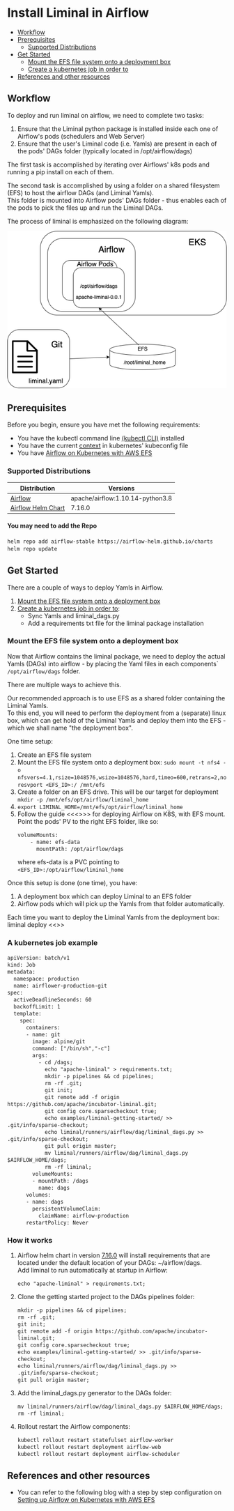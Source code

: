 <!--
Licensed to the Apache Software Foundation (ASF) under one
or more contributor license agreements.  See the NOTICE file
distributed with this work for additional information
regarding copyright ownership.  The ASF licenses this file
to you under the Apache License, Version 2.0 (the
"License"); you may not use this file except in compliance
with the License.  You may obtain a copy of the License at

  http://www.apache.org/licenses/LICENSE-2.0

Unless required bgit y applicable law or agreed to in writing,
software distributed under the License is distributed on an
"AS IS" BASIS, WITHOUT WARRANTIES OR CONDITIONS OF ANY
KIND, either express or implied.  See the License for the
specific language governing permissions and limitations
under the License.
-->

# Install Liminal in Airflow
* [Workflow](#workflow)
* [Prerequisites](#prerequisites)
   * [Supported Distributions](#supported-distributions)
* [Get Started](#Get-Started)
   * [Mount the EFS file system onto a deployment box](#Mount-the-EFS-file-system-onto-a-deployment-box)
   * [Create a kubernetes job in order to](#A-kubernetes-job-example)
* [References and other resources](#references-and-other-resources)

## Workflow
To deploy and run liminal on airflow, we need to complete two tasks:
1. Ensure that the Liminal python package is installed inside each one of Airflow's pods (schedulers and Web Server)
2. Ensure that the user's Liminal code (i.e. Yamls) are present in each of the pods' DAGs folder (typically located in /opt/airflow/dags)

The first task is accomplished by iterating over Airflows' k8s pods and running a pip install on each of them.

The second task is accomplished by using a folder on a shared filesystem (EFS) to host the airflow DAGs (and Liminal Yamls). \
This folder is mounted into Airflow pods' DAGs folder - thus enables each of the pods to pick the files up and run the Liminal DAGs.

The process of liminal is emphasized on the following diagram:

![](assets/liminal_deployment_diagram.png)

## Prerequisites
Before you begin, ensure you have met the following requirements: 
* You have the kubectl command line [(kubectl CLI)][homebrew-kubectl] installed
* You have the current [context][cluster-access-kubeconfig] in kubernetes' kubeconfig file
* You have [Airflow on Kubernetes with AWS EFS][airflowInstallation]

### Supported Distributions

|Distribution | Versions |
|-|-|
|[Airflow][airflowImage] | apache/airflow:1.10.14-python3.8 |
|[Airflow Helm Chart][airflowChart] | 7.16.0 |

#### You may need to add the Repo

```sh
helm repo add airflow-stable https://airflow-helm.github.io/charts
helm repo update
```

## Get Started
There are a couple of ways to deploy Yamls in Airflow.

1. [Mount the EFS file system onto a deployment box](#Mount-the-EFS-file-system-onto-a-deployment-box)
2. [Create a kubernetes job in order to](#A-kubernetes-job-example):
    * Sync Yamls and liminal_dags.py
    * Add a requirements txt file for the liminal package installation

### Mount the EFS file system onto a deployment box
Now that Airflow contains the liminal package, we need to deploy the actual Yamls (DAGs) into airflow - by placing the Yaml files in each components\` `/opt/airflow/dags` folder.

There are multiple ways to achieve this.

Our recommended approach is to use EFS as a shared folder containing the Liminal Yamls. \
To this end, you will need to perform the deployment from a (separate) linux box, which can get hold of the Liminal Yamls and deploy them into the EFS - which we shall name "the deployment box".

One time setup:

1. Create an EFS file system
2. Mount the EFS file system onto a deployment box:
```sudo mount -t nfs4 -o nfsvers=4.1,rsize=1048576,wsize=1048576,hard,timeo=600,retrans=2,noresvport <EFS_ID>:/ /mnt/efs```
3. Create a folder on an EFS drive. This will be our target for deployment
```mkdir -p /mnt/efs/opt/airflow/liminal_home```
4. ```export LIMINAL_HOME=/mnt/efs/opt/airflow/liminal_home```
5. Follow the guide <<<>>> for deploying Airflow on K8S, with EFS mount.
Point the pods' PV to the right EFS folder, like so:
    ```
    volumeMounts:
        - name: efs-data
          mountPath: /opt/airflow/dags
    ```
    where efs-data is a PVC pointing to `<EFS_ID>:/opt/airflow/liminal_home`

Once this setup is done (one time), you have:
1. A deployment box which can deploy Liminal to an EFS folder
2. Airflow pods which will pick up the Yamls from that folder automatically.

Each time you want to deploy the Liminal Yamls from the deployment box:
liminal deploy <<<path to liminal user code>>>

### A kubernetes job example
    apiVersion: batch/v1
    kind: Job
    metadata:
      namespace: production
      name: airflower-production-git
    spec:
      activeDeadlineSeconds: 60
      backoffLimit: 1
      template:
        spec:
          containers:
          - name: git
            image: alpine/git
            command: ["/bin/sh","-c"]
            args:
              - cd /dags;
                echo "apache-liminal" > requirements.txt;
                mkdir -p pipelines && cd pipelines;
                rm -rf .git;
                git init;
                git remote add -f origin https://github.com/apache/incubator-liminal.git;
                git config core.sparsecheckout true;
                echo examples/liminal-getting-started/ >> .git/info/sparse-checkout;
                echo liminal/runners/airflow/dag/liminal_dags.py >> .git/info/sparse-checkout;
                git pull origin master;
                mv liminal/runners/airflow/dag/liminal_dags.py $AIRFLOW_HOME/dags;
                rm -rf liminal;
            volumeMounts:
            - mountPath: /dags
              name: dags
          volumes:
          - name: dags
            persistentVolumeClaim:
              claimName: airflow-production
          restartPolicy: Never

### How it works
1. Airflow helm chart in version [7.16.0][airflow-helm-chart-7.16.0] will install requirements that are located under the default location of your DAGs: ~/airflow/dags. \
Add liminal to run automatically at startup in Airflow:
    ```
    echo "apache-liminal" > requirements.txt;
    ```
2. Clone the getting started project to the DAGs pipelines folder:
    ```
    mkdir -p pipelines && cd pipelines;
    rm -rf .git;
    git init;
    git remote add -f origin https://github.com/apache/incubator-liminal.git;
    git config core.sparsecheckout true;
    echo examples/liminal-getting-started/ >> .git/info/sparse-checkout;
    echo liminal/runners/airflow/dag/liminal_dags.py >> .git/info/sparse-checkout;
    git pull origin master;
    ```
3. Add the liminal_dags.py generator to the DAGs folder:
    ```
    mv liminal/runners/airflow/dag/liminal_dags.py $AIRFLOW_HOME/dags;
    rm -rf liminal;
    ```

4. Rollout restart the Airflow components:
    ```
    kubectl rollout restart statefulset airflow-worker
    kubectl rollout restart deployment airflow-web
    kubectl rollout restart deployment airflow-scheduler
    ```


## References and other resources

* You can refer to the following blog with a step by step configuration on [Setting up Airflow on Kubernetes with AWS EFS][airflowInstallation]

[airflow-helm-chart-7.16.0]: <https://github.com/airflow-helm/charts/tree/airflow-7.16.0>
[homebrew-kubectl]: <https://formulae.brew.sh/formula/kubernetes-cli>
[cluster-access-kubeconfig]: <https://kubernetes.io/docs/concepts/configuration/organize-cluster-access-kubeconfig/#context>
[liminal-yaml-file]: <https://github.com/apache/incubator-liminal#example-yaml-config-file>
[liminal-getting-started-project]: <https://github.com/apache/incubator-liminal/tree/master/examples/liminal-getting-started>
[liminal-installation-script]: <https://github.com/apache/incubator-liminal/tree/master/docs/source/install_liminal_in_airflow_on_kubernetes.sh>
[findAirflowComponents]: <https://github.com/joemccann/dillinger.git>
[airflowChart]: <https://github.com/airflow-helm/charts/tree/main/charts/airflow>
[airflowInstallation]: <https://medium.com/terragoneng/setting-up-airflow-on-kubernetes-with-aws-efs-c659f3a16292>
[airflowImage]: <https://hub.docker.com/layers/apache/airflow/1.10.12-python3.6/images/sha256-9ea9e5ca66bd17632241889ab248fe3852c9f3c830ed299a8ecaa8a13ac2082f?context=explore>